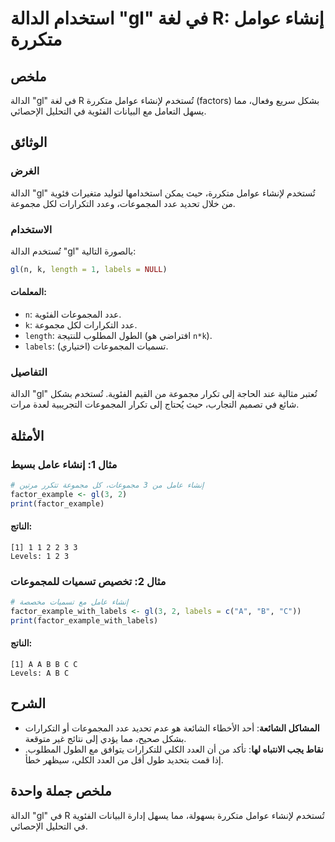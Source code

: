 <!--
Meta Description: # استخدام الدالة "gl" في لغة R: إنشاء عوامل متكررة ## ملخص الدالة "gl" في لغة R تُستخدم لإنشاء عوامل متكررة (factors) بشكل سريع وفعال، مما يسهل التعام...
Meta Keywords: الدالة, ستخدم, المجموعات, إنشاء, عوامل
-->

# استخدام الدالة "gl" في لغة R: إنشاء عوامل متكررة

## ملخص
الدالة "gl" في لغة R تُستخدم لإنشاء عوامل متكررة (factors) بشكل سريع وفعال، مما يسهل التعامل مع البيانات الفئوية في التحليل الإحصائي.

## الوثائق
### الغرض
الدالة "gl" تُستخدم لإنشاء عوامل متكررة، حيث يمكن استخدامها لتوليد متغيرات فئوية من خلال تحديد عدد المجموعات، وعدد التكرارات لكل مجموعة.

### الاستخدام
تُستخدم الدالة "gl" بالصورة التالية:
```R
gl(n, k, length = 1, labels = NULL)
```
#### المعلمات:
- `n`: عدد المجموعات الفئوية.
- `k`: عدد التكرارات لكل مجموعة.
- `length`: الطول المطلوب للنتيجة (افتراضي هو `n*k`).
- `labels`: تسميات المجموعات (اختياري).

### التفاصيل
الدالة "gl" تُعتبر مثالية عند الحاجة إلى تكرار مجموعة من القيم الفئوية. تُستخدم بشكل شائع في تصميم التجارب، حيث يُحتاج إلى تكرار المجموعات التجريبية لعدة مرات.

## الأمثلة
### مثال 1: إنشاء عامل بسيط
```R
# إنشاء عامل من 3 مجموعات، كل مجموعة تتكرر مرتين
factor_example <- gl(3, 2)
print(factor_example)
```
#### الناتج:
```
[1] 1 1 2 2 3 3
Levels: 1 2 3
```

### مثال 2: تخصيص تسميات للمجموعات
```R
# إنشاء عامل مع تسميات مخصصة
factor_example_with_labels <- gl(3, 2, labels = c("A", "B", "C"))
print(factor_example_with_labels)
```
#### الناتج:
```
[1] A A B B C C
Levels: A B C
```

## الشرح
- **المشاكل الشائعة**: أحد الأخطاء الشائعة هو عدم تحديد عدد المجموعات أو التكرارات بشكل صحيح، مما يؤدي إلى نتائج غير متوقعة.
- **نقاط يجب الانتباه لها**: تأكد من أن العدد الكلي للتكرارات يتوافق مع الطول المطلوب. إذا قمت بتحديد طول أقل من العدد الكلي، سيظهر خطأ.

## ملخص جملة واحدة
الدالة "gl" في R تُستخدم لإنشاء عوامل متكررة بسهولة، مما يسهل إدارة البيانات الفئوية في التحليل الإحصائي.